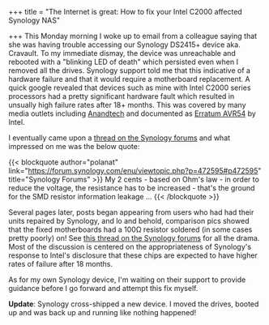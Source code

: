 +++
title = "The Internet is great: How to fix your Intel C2000 affected Synology NAS"

+++
This Monday morning I woke up to email from a colleague saying that she was having trouble accessing our Synology DS2415+ device aka. Cravault. To my immediate dismay, the device was unreachable and rebooted with a "blinking LED of death" which persisted even when I removed all the drives. Synology support told me that this indicative of a hardware failure and that it would require a motherboard replacement. A quick google revealed that devices such as mine with Intel C2000 series processors had a pretty significant hardware fault which resulted in unsually high failure rates after 18+ months. This was covered by many media outlets including [Anandtech](https://www.anandtech.com/show/11110/semi-critical-intel-atom-c2000-flaw-discovered) and documented as [Erratum AVR54](https://www.intel.com/content/dam/www/public/us/en/documents/specification-updates/atom-c2000-family-spec-update.pdf) by Intel.

I eventually came upon a [thread on the Synology forums][synology c2000 thread] and what impressed on me was the below quote:

{{< blockquote author="polanat" link="https://forum.synology.com/enu/viewtopic.php?p=472595#p472595" title="Synology Forums" >}}
My 2 cents - based on Ohm's law - in order to reduce the voltage, the resistance has to be increased - that's the ground for the SMD resistor information leakage ...
{{< /blockquote >}}

Several pages later, posts began appearing from users who had had their units repaired by Synology, and lo and behold, comparison pics showed that the fixed motherboards had a 100Ω resistor soldered (in some cases pretty poorly) on! See [this thread on the Synology forums][synology c2000 thread] for all the drama. Most of the discussion is centered on the appropriateness of Synology's response to Intel's disclosure that these chips are expected to have higher rates of failure after 18 months.

As for my own Synology device, I'm waiting on their support to provide guidance before I go forward and attempt this fix myself.

**Update**: Synology cross-shipped a new device. I moved the drives, booted up and was back up and running like nothing happened!

[synology c2000 thread]: https://forum.synology.com/enu/viewtopic.php?f=106